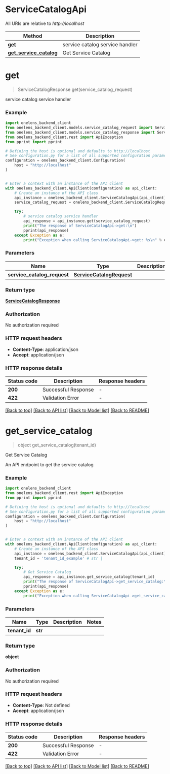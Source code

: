 # ServiceCatalogApi

All URIs are relative to *http://localhost*

Method | Description
------------- | -------------
[**get**](ServiceCatalogApi.md#get) | service catalog service handler
[**get_service_catalog**](ServiceCatalogApi.md#get_service_catalog) | Get Service Catalog


# **get**
> ServiceCatalogResponse get(service_catalog_request)

service catalog service handler

### Example


```python
import onelens_backend_client
from onelens_backend_client.models.service_catalog_request import ServiceCatalogRequest
from onelens_backend_client.models.service_catalog_response import ServiceCatalogResponse
from onelens_backend_client.rest import ApiException
from pprint import pprint

# Defining the host is optional and defaults to http://localhost
# See configuration.py for a list of all supported configuration parameters.
configuration = onelens_backend_client.Configuration(
    host = "http://localhost"
)


# Enter a context with an instance of the API client
with onelens_backend_client.ApiClient(configuration) as api_client:
    # Create an instance of the API class
    api_instance = onelens_backend_client.ServiceCatalogApi(api_client)
    service_catalog_request = onelens_backend_client.ServiceCatalogRequest() # ServiceCatalogRequest | 

    try:
        # service catalog service handler
        api_response = api_instance.get(service_catalog_request)
        print("The response of ServiceCatalogApi->get:\n")
        pprint(api_response)
    except Exception as e:
        print("Exception when calling ServiceCatalogApi->get: %s\n" % e)
```



### Parameters


Name | Type | Description  | Notes
------------- | ------------- | ------------- | -------------
 **service_catalog_request** | [**ServiceCatalogRequest**](ServiceCatalogRequest.md)|  | 

### Return type

[**ServiceCatalogResponse**](ServiceCatalogResponse.md)

### Authorization

No authorization required

### HTTP request headers

 - **Content-Type**: application/json
 - **Accept**: application/json

### HTTP response details

| Status code | Description | Response headers |
|-------------|-------------|------------------|
**200** | Successful Response |  -  |
**422** | Validation Error |  -  |

[[Back to top]](#) [[Back to API list]](../README.md#documentation-for-api-endpoints) [[Back to Model list]](../README.md#documentation-for-models) [[Back to README]](../README.md)

# **get_service_catalog**
> object get_service_catalog(tenant_id)

Get Service Catalog

An API endpoint to get the service catalog

### Example


```python
import onelens_backend_client
from onelens_backend_client.rest import ApiException
from pprint import pprint

# Defining the host is optional and defaults to http://localhost
# See configuration.py for a list of all supported configuration parameters.
configuration = onelens_backend_client.Configuration(
    host = "http://localhost"
)


# Enter a context with an instance of the API client
with onelens_backend_client.ApiClient(configuration) as api_client:
    # Create an instance of the API class
    api_instance = onelens_backend_client.ServiceCatalogApi(api_client)
    tenant_id = 'tenant_id_example' # str | 

    try:
        # Get Service Catalog
        api_response = api_instance.get_service_catalog(tenant_id)
        print("The response of ServiceCatalogApi->get_service_catalog:\n")
        pprint(api_response)
    except Exception as e:
        print("Exception when calling ServiceCatalogApi->get_service_catalog: %s\n" % e)
```



### Parameters


Name | Type | Description  | Notes
------------- | ------------- | ------------- | -------------
 **tenant_id** | **str**|  | 

### Return type

**object**

### Authorization

No authorization required

### HTTP request headers

 - **Content-Type**: Not defined
 - **Accept**: application/json

### HTTP response details

| Status code | Description | Response headers |
|-------------|-------------|------------------|
**200** | Successful Response |  -  |
**422** | Validation Error |  -  |

[[Back to top]](#) [[Back to API list]](../README.md#documentation-for-api-endpoints) [[Back to Model list]](../README.md#documentation-for-models) [[Back to README]](../README.md)

